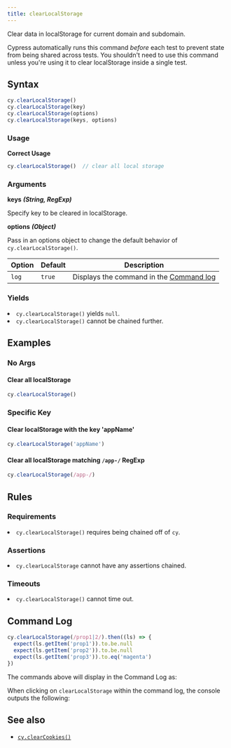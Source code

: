 ```yaml
---
title: clearLocalStorage
---
```


Clear data in localStorage for current domain and subdomain.

<Alert type="warning">


Cypress automatically runs this command *before* each test to prevent state from being shared across tests. You shouldn't need to use this command unless you're using it to clear localStorage inside a single test.

</Alert>

## Syntax

```javascript
cy.clearLocalStorage()
cy.clearLocalStorage(key)
cy.clearLocalStorage(options)
cy.clearLocalStorage(keys, options)
```

### Usage

**<Icon name="check-circle" color="green"></Icon> Correct Usage**

```javascript
cy.clearLocalStorage()  // clear all local storage
```

### Arguments

**<Icon name="angle-right"></Icon> keys** ***(String, RegExp)***

Specify key to be cleared in localStorage.

**<Icon name="angle-right"></Icon> options** ***(Object)***

Pass in an options object to change the default behavior of `cy.clearLocalStorage()`.

Option | Default | Description
--- | --- | ---
`log` | `true` | Displays the command in the [Command log](/guides/core-concepts/test-runner#Command-Log)

### Yields [<Icon name="question-circle"/>](introduction-to-cypress#Subject-Management)

<List><li>`cy.clearLocalStorage()` yields `null`.</li><li>`cy.clearLocalStorage()` cannot be chained further.</li></List>

## Examples

### No Args

#### Clear all localStorage

```javascript
cy.clearLocalStorage()
```

### Specific Key

#### Clear localStorage with the key 'appName'

```javascript
cy.clearLocalStorage('appName')
```

#### Clear all localStorage matching `/app-/` RegExp

```javascript
cy.clearLocalStorage(/app-/)
```

## Rules

### Requirements [<Icon name="question-circle"/>](introduction-to-cypress#Chains-of-Commands)

<List><li>`cy.clearLocalStorage()` requires being chained off of `cy`.</li></List>

### Assertions [<Icon name="question-circle"/>](introduction-to-cypress#Assertions)

<List><li>`cy.clearLocalStorage` cannot have any assertions chained.</li></List>

### Timeouts [<Icon name="question-circle"/>](introduction-to-cypress#Timeouts)

<List><li>`cy.clearLocalStorage()` cannot time out.</li></List>

## Command Log

```javascript
cy.clearLocalStorage(/prop1|2/).then((ls) => {
  expect(ls.getItem('prop1')).to.be.null
  expect(ls.getItem('prop2')).to.be.null
  expect(ls.getItem('prop3')).to.eq('magenta')
})
```

The commands above will display in the Command Log as:

<DocsImage src="/img/api/clearlocalstorage/clear-ls-localstorage-in-command-log.png" alt="Command log for clearLocalStorage" ></DocsImage>

When clicking on `clearLocalStorage` within the command log, the console outputs the following:

<DocsImage src="/img/api/clearlocalstorage/local-storage-object-shown-in-console.png" alt="console.log for clearLocalStorage" ></DocsImage>

## See also

- [`cy.clearCookies()`](/api/commands/clearcookies)

